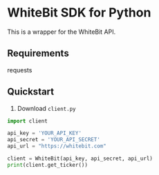 # WhiteBit SDK for Python
This is a wrapper for the WhiteBit API.

## Requirements
requests

## Quickstart
1. Download `client.py`
```python
import client

api_key = 'YOUR_API_KEY'
api_secret = 'YOUR_API_SECRET'
api_url = "https://whitebit.com"

client = WhiteBit(api_key, api_secret, api_url)
print(client.get_ticker())
```
